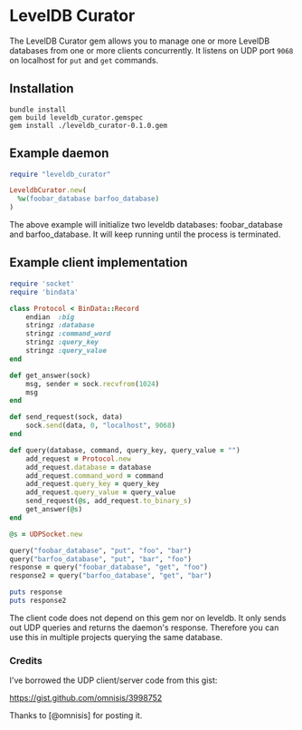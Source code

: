 # LevelDB Curator

The LevelDB Curator gem allows you to manage one or more LevelDB databases from
one or more clients concurrently. It listens on UDP port `9068` on localhost
for `put` and `get` commands.

## Installation ##

```
bundle install
gem build leveldb_curator.gemspec
gem install ./leveldb_curator-0.1.0.gem
```

## Example daemon ##

```ruby
require "leveldb_curator"

LeveldbCurator.new(
  %w(foobar_database barfoo_database)
)
```

The above example will initialize two leveldb databases: foobar_database
and barfoo_database. It will keep running until the process is terminated.

## Example client implementation

```ruby
require 'socket'
require 'bindata'

class Protocol < BinData::Record
    endian  :big
    stringz :database
    stringz :command_word
    stringz :query_key
    stringz :query_value
end

def get_answer(sock)
    msg, sender = sock.recvfrom(1024)
    msg
end

def send_request(sock, data)
    sock.send(data, 0, "localhost", 9068)
end

def query(database, command, query_key, query_value = "")
    add_request = Protocol.new
    add_request.database = database
    add_request.command_word = command
    add_request.query_key = query_key
    add_request.query_value = query_value
    send_request(@s, add_request.to_binary_s)
    get_answer(@s)
end

@s = UDPSocket.new

query("foobar_database", "put", "foo", "bar")
query("barfoo_database", "put", "bar", "foo")
response = query("foobar_database", "get", "foo")
response2 = query("barfoo_database", "get", "bar")

puts response
puts response2

```

The client code does not depend on this gem nor on leveldb. It only sends out
UDP queries and returns the daemon's response. Therefore you can use this in
multiple projects querying the same database.

### Credits

I've borrowed the UDP client/server code from this gist:

https://gist.github.com/omnisis/3998752

Thanks to [@omnisis] for posting it.
